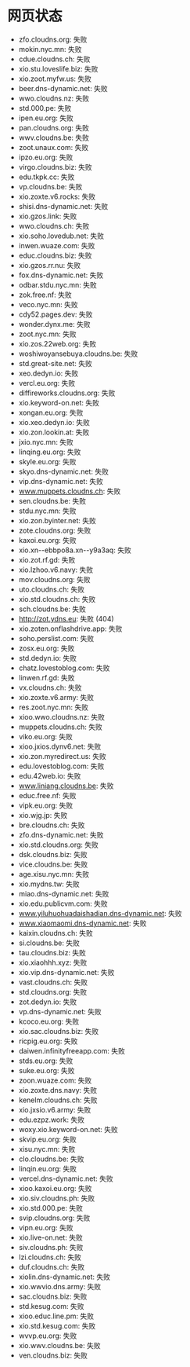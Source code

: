 # 网页状态
- zfo.cloudns.org: 失败
- mokin.nyc.mn: 失败
- cdue.cloudns.ch: 失败
- xio.stu.loveslife.biz: 失败
- xio.zoot.myfw.us: 失败
- beer.dns-dynamic.net: 失败
- wwo.cloudns.nz: 失败
- std.000.pe: 失败
- ipen.eu.org: 失败
- pan.cloudns.org: 失败
- wwv.cloudns.be: 失败
- zoot.unaux.com: 失败
- ipzo.eu.org: 失败
- virgo.cloudns.biz: 失败
- edu.tkpk.cc: 失败
- vp.cloudns.be: 失败
- xio.zoxte.v6.rocks: 失败
- shisi.dns-dynamic.net: 失败
- xio.gzos.link: 失败
- wwo.cloudns.ch: 失败
- xio.soho.lovedub.net: 失败
- inwen.wuaze.com: 失败
- educ.cloudns.biz: 失败
- xio.gzos.rr.nu: 失败
- fox.dns-dynamic.net: 失败
- odbar.stdu.nyc.mn: 失败
- zok.free.nf: 失败
- veco.nyc.mn: 失败
- cdy52.pages.dev: 失败
- wonder.dynx.me: 失败
- zoot.nyc.mn: 失败
- xio.zos.22web.org: 失败
- woshiwoyansebuya.cloudns.be: 失败
- std.great-site.net: 失败
- xeo.dedyn.io: 失败
- vercl.eu.org: 失败
- diffireworks.cloudns.org: 失败
- xio.keyword-on.net: 失败
- xongan.eu.org: 失败
- xio.xeo.dedyn.io: 失败
- xio.zon.lookin.at: 失败
- jxio.nyc.mn: 失败
- linqing.eu.org: 失败
- skyle.eu.org: 失败
- skyo.dns-dynamic.net: 失败
- vip.dns-dynamic.net: 失败
- www.muppets.cloudns.ch: 失败
- sen.cloudns.be: 失败
- stdu.nyc.mn: 失败
- xio.zon.byinter.net: 失败
- zote.cloudns.org: 失败
- kaxoi.eu.org: 失败
- xio.xn--ebbpo8a.xn--y9a3aq: 失败
- xio.zot.rf.gd: 失败
- xio.lzhoo.v6.navy: 失败
- mov.cloudns.org: 失败
- uto.cloudns.ch: 失败
- xio.std.cloudns.ch: 失败
- sch.cloudns.be: 失败
- http://zot.ydns.eu: 失败 (404)
- xio.zoten.onflashdrive.app: 失败
- soho.perslist.com: 失败
- zosx.eu.org: 失败
- std.dedyn.io: 失败
- chatz.lovestoblog.com: 失败
- linwen.rf.gd: 失败
- vx.cloudns.ch: 失败
- xio.zoxte.v6.army: 失败
- res.zoot.nyc.mn: 失败
- xioo.wwo.cloudns.nz: 失败
- muppets.cloudns.ch: 失败
- viko.eu.org: 失败
- xioo.jxios.dynv6.net: 失败
- xio.zon.myredirect.us: 失败
- edu.lovestoblog.com: 失败
- edu.42web.io: 失败
- www.liniang.cloudns.be: 失败
- educ.free.nf: 失败
- vipk.eu.org: 失败
- xio.wjg.jp: 失败
- bre.cloudns.ch: 失败
- zfo.dns-dynamic.net: 失败
- xio.std.cloudns.org: 失败
- dsk.cloudns.biz: 失败
- vice.cloudns.be: 失败
- age.xisu.nyc.mn: 失败
- xio.mydns.tw: 失败
- miao.dns-dynamic.net: 失败
- xio.edu.publicvm.com: 失败
- www.yiluhuohuadaishadian.dns-dynamic.net: 失败
- www.xiaomaomi.dns-dynamic.net: 失败
- kaixin.cloudns.ch: 失败
- si.cloudns.be: 失败
- tau.cloudns.biz: 失败
- xio.xiaohhh.xyz: 失败
- xio.vip.dns-dynamic.net: 失败
- vast.cloudns.ch: 失败
- std.cloudns.org: 失败
- zot.dedyn.io: 失败
- vp.dns-dynamic.net: 失败
- kcoco.eu.org: 失败
- xio.sac.cloudns.biz: 失败
- ricpig.eu.org: 失败
- daiwen.infinityfreeapp.com: 失败
- stds.eu.org: 失败
- suke.eu.org: 失败
- zoon.wuaze.com: 失败
- xio.zoxte.dns.navy: 失败
- kenelm.cloudns.ch: 失败
- xio.jxsio.v6.army: 失败
- edu.ezpz.work: 失败
- woxy.xio.keyword-on.net: 失败
- skvip.eu.org: 失败
- xisu.nyc.mn: 失败
- clo.cloudns.be: 失败
- linqin.eu.org: 失败
- vercel.dns-dynamic.net: 失败
- xioo.kaxoi.eu.org: 失败
- xio.siv.cloudns.ph: 失败
- xio.std.000.pe: 失败
- svip.cloudns.org: 失败
- vipn.eu.org: 失败
- xio.live-on.net: 失败
- siv.cloudns.ph: 失败
- lzi.cloudns.ch: 失败
- duf.cloudns.ch: 失败
- xiolin.dns-dynamic.net: 失败
- xio.wwvio.dns.army: 失败
- sac.cloudns.biz: 失败
- std.kesug.com: 失败
- xioo.educ.line.pm: 失败
- xio.std.kesug.com: 失败
- wvvp.eu.org: 失败
- xio.wwv.cloudns.be: 失败
- ven.cloudns.biz: 失败
